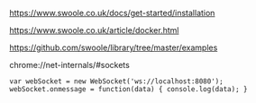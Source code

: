 https://www.swoole.co.uk/docs/get-started/installation

https://www.swoole.co.uk/article/docker.html

https://github.com/swoole/library/tree/master/examples

chrome://net-internals/#sockets


```cli
var webSocket = new WebSocket('ws://localhost:8080');
webSocket.onmessage = function(data) { console.log(data); }
```